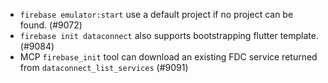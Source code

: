 - `firebase emulator:start` use a default project if no project can be found. (#9072)
- `firebase init dataconnect` also supports bootstrapping flutter template. (#9084)
- MCP `firebase_init` tool can download an existing FDC service returned from `dataconnect_list_services` (#9091)
